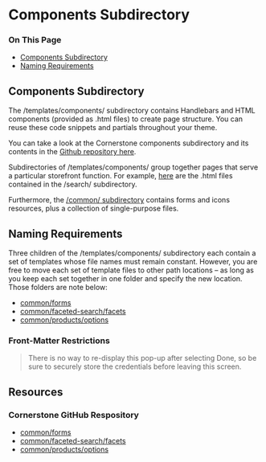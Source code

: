<h1>Components Subdirectory</h1>
<div class="otp" id="no-index">
	<h3> On This Page </h3>
	<ul>
		<li><a href="#components_components-subdirectory">Components Subdirectory</a></li>
    <li><a href="#components_naming-requirements">Naming Requirements</a></li>
	</ul>
</div>

<a href='#components_components-subdirectory' aria-hidden='true' class='block-anchor'  id='components_components-subdirectory'></a>

## Components Subdirectory

The <span class="fp">/templates/components/</span> subdirectory contains Handlebars and HTML components (provided as <span class="fn">.html</span> files) to create page structure. You can reuse these code snippets and partials throughout your theme.

You can take a look at the Cornerstone components subdirectory and its contents in the [Github repository here](https://github.com/bigcommerce/cornerstone/tree/master/templates/components).

Subdirectories of <span class="fp">/templates/components/</span> group together pages that serve a particular storefront function. For example, [here](https://github.com/bigcommerce/cornerstone/tree/master/templates/components/search) are the <span class="fn">.html</span> files contained in the <span class="fp">/search/</span> subdirectory.

Furthermore, the <a href="https://github.com/bigcommerce/cornerstone/tree/master/templates/components/common"><span class="fp">/common/</span> subdirectory</a> contains forms and icons resources, plus a collection of single-purpose files.

<a href='#components_naming-requirements' aria-hidden='true' class='block-anchor'  id='components_naming-requirements'></a>

## Naming Requirements

Three children of the <span class="fp">/templates/components/</span> subdirectory each contain a set of templates whose file names must remain constant. However, you are free to move each set of template files to other path locations – as long as you keep each set together in one folder and specify the new location. Those folders are note below:

* [common/forms](https://github.com/bigcommerce/cornerstone/tree/master/templates/components/common/forms)
* [common/faceted-search/facets](https://github.com/bigcommerce/cornerstone/tree/master/templates/components/faceted-search/facets)
* [common/products/options](https://github.com/bigcommerce/cornerstone/tree/master/templates/components/products/options)

<div class="HubBlock--callout">
<div class="CalloutBlock--warning">
<div class="HubBlock-content">
    
<!-- theme: warning -->

###  Front-Matter Restrictions
> There is no way to re-display this pop-up after selecting Done, so be sure to securely store the credentials before leaving this screen.

</div>
</div>
</div>



## Resources
### Cornerstone GitHub Respository
* [common/forms](https://github.com/bigcommerce/cornerstone/tree/master/templates/components/common/forms)
* [common/faceted-search/facets](https://github.com/bigcommerce/cornerstone/tree/master/templates/components/faceted-search/facets)
* [common/products/options](https://github.com/bigcommerce/cornerstone/tree/master/templates/components/products/options)

